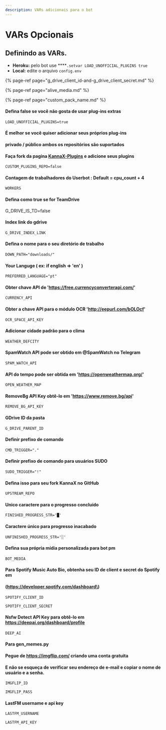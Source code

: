 ```yaml
---
description: VARs adicionais para o bot
---
```


# VARs Opcionais

## Definindo as VARs.

* **Heroku:** pelo bot use ****`.setvar LOAD_UNOFFICIAL_PLUGINS true`
* **Local:** edite o arquivo `config.env` 

{% page-ref page="g\_drive\_client\_id-and-g\_drive\_client\_secret.md" %}

{% page-ref page="alive\_media.md" %}

{% page-ref page="custom\_pack\_name.md" %}

#### Defina false se você não gosta de usar plug-ins extras

`LOAD_UNOFFICIAL_PLUGINS=true`

#### É melhor se você quiser adicionar seus próprios plug-ins

#### privado / público ambos os repositórios são suportados

#### Faça fork da pagina [KannaX-Plugins](https://github.com/fnixdev/KannaX-Plugins) e adicione seus plugins

`CUSTOM_PLUGINS_REPO=false`

#### Contagem de trabalhadores do Userbot : Default = cpu\_count + 4

`WORKERS`

#### Defina como true se for TeamDrive

G\_DRIVE\_IS\_TD=false

#### Index link do gdrive

`G_DRIVE_INDEX_LINK`

#### Defina o nome para o seu diretório de trabalho

`DOWN_PATH="downloads/"`

#### Your Languge \( ex: if english =&gt; 'en' \)

`PREFERRED_LANGUAGE="pt"`

#### Obter chave API de 'https://free.currencyconverterapi.com/'

`CURRENCY_API`

#### Obter a chave API para o módulo OCR 'http://eepurl.com/bOLOcf'

`OCR_SPACE_API_KEY`

#### Adicionar cidade padrão para o clima

`WEATHER_DEFCITY`

#### SpamWatch API pode ser obtido em @SpamWatch no Telegram

`SPAM_WATCH_API`

#### API do tempo pode ser obtida em 'https://openweathermap.org/'

`OPEN_WEATHER_MAP`

#### RemoveBg API Key obtê-lo em 'https://www.remove.bg/api'

`REMOVE_BG_API_KEY`

#### GDrive ID da pasta

`G_DRIVE_PARENT_ID`

####  Definir prefixo de comando

`CMD_TRIGGER="."`

#### Definir prefixo de comando para usuários SUDO

`SUDO_TRIGGER="!"`

#### Defina isso para seu fork KannaX no GitHub

`UPSTREAM_REPO`

#### Unico caractere para o progresso concluído

`FINISHED_PROGRESS_STR='█'`

#### Caractere único para progresso inacabado

`UNFINISHED_PROGRESS_STR='░'`

#### Defina sua própria mídia personalizada para bot pm

`BOT_MEDIA`

#### Para Spotify Music Auto Bio, obtenha seu ID de client e secret do Spotify em

#### \(https://developer.spotify.com/dashboard\)

`SPOTIFY_CLIENT_ID`

`SPOTIFY_CLIENT_SECRET`

#### Nsfw Detect API Key para obtê-lo em https://deepai.org/dashboard/profile 

`DEEP_AI`

#### Para gen\_memes.py 

#### Pegue de https://imgflip.com/ criando uma conta gratuita

#### E não se esqueça de verificar seu endereço de e-mail e copiar o nome de usuário e a senha.

`IMGFLIP_ID`

`IMGFLIP_PASS`

#### LastFM username e api key

`LASTFM_USERNAME`

`LASTFM_API_KEY`

